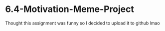 # 6.4-Motivation-Meme-Project
Thought this assignment was funny so I decided to upload it to github lmao
